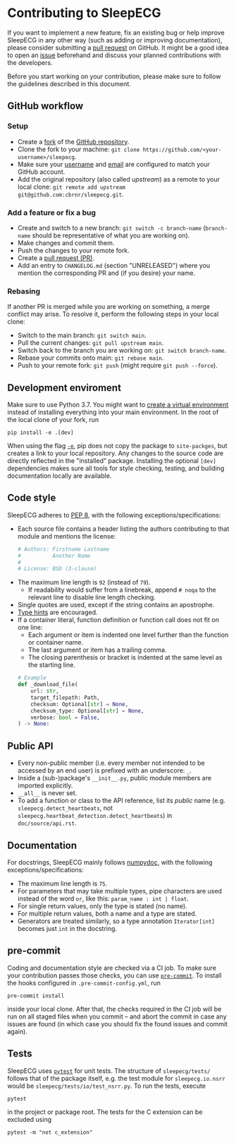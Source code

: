 # Contributing to SleepECG
If you want to implement a new feature, fix an existing bug or help improve SleepECG in any other way (such as adding or improving documentation), please consider submitting a [pull request](https://github.com/cbrnr/sleepecg/pulls) on GitHub. It might be a good idea to open an [issue](https://github.com/cbrnr/sleepecg/issues) beforehand and discuss your planned contributions with the developers.

Before you start working on your contribution, please make sure to follow the guidelines described in this document.


## GitHub workflow
### Setup
- Create a [fork](https://docs.github.com/en/get-started/quickstart/fork-a-repo) of the [GitHub repository](https://github.com/cbrnr/sleepecg).
- Clone the fork to your machine: `git clone https://github.com/<your-username>/sleepecg`.
- Make sure your [username](https://docs.github.com/en/get-started/getting-started-with-git/setting-your-username-in-git) and [email](https://docs.github.com/en/github/setting-up-and-managing-your-github-user-account/managing-email-preferences/setting-your-commit-email-address#setting-your-commit-email-address-in-git) are configured to match your GitHub account.
- Add the original repository (also called _upstream_) as a remote to your local clone: `git remote add upstream git@github.com:cbrnr/sleepecg.git`.


### Add a feature or fix a bug
- Create and switch to a new branch: `git switch -c branch-name` (`branch-name` should be representative of what you are working on).
- Make changes and commit them.
- Push the changes to your remote fork.
- Create a [pull request (PR)](https://github.com/cbrnr/sleepecg/pulls).
- Add an entry to `CHANGELOG.md` (section "UNRELEASED") where you mention the corresponding PR and (if you desire) your name.


### Rebasing
If another PR is merged while you are working on something, a merge conflict may arise. To resolve it, perform the following steps in your local clone:
- Switch to the main branch: `git switch main`.
- Pull the current changes: `git pull upstream main`.
- Switch back to the branch you are working on: `git switch branch-name`.
- Rebase your commits onto main: `git rebase main`.
- Push to your remote fork: `git push` (might require `git push --force`).


## Development enviroment
Make sure to use Python 3.7. You might want to [create a virtual environment](https://docs.python.org/3/library/venv.html#creating-virtual-environments) instead of installing everything into your main environment. In the root of the local clone of your fork, run

```
pip install -e .[dev]
```

When using the flag [`-e`](https://pip.pypa.io/en/stable/cli/pip_install/#install-editable), pip does not copy the package to `site-packges`, but creates a link to your local repository. Any changes to the source code are directly reflected in the "installed" package. Installing the optional `[dev]` dependencies makes sure all tools for style checking, testing, and building documentation locally are available.


## Code style
SleepECG adheres to [PEP 8](https://www.python.org/dev/peps/pep-0008/), with the following exceptions/specifications:
- Each source file contains a header listing the authors contributing to that module and mentions the license:
    ```python
    # Authors: Firstname Lastname
    #          Another Name
    #
    # License: BSD (3-clause)
    ```
- The maximum line length is `92` (instead of `79`).
    - If readability would suffer from a linebreak, append `# noqa` to the relevant line to disable line length checking.
- Single quotes are used, except if the string contains an apostrophe.
- [Type hints](https://www.python.org/dev/peps/pep-0484/) are encouraged.
- If a container literal, function definition or function call does not fit on one line:
    - Each argument or item is indented one level further than the function or container name.
    - The last argument or item has a trailing comma.
    - The closing parenthesis or bracket is indented at the same level as the starting line.
    ```python
    # Example
    def _download_file(
        url: str,
        target_filepath: Path,
        checksum: Optional[str] = None,
        checksum_type: Optional[str] = None,
        verbose: bool = False,
    ) -> None:
    ```


## Public API
- Every non-public member (i.e. every member not intended to be accessed by an end user) is prefixed with an underscore: `_`.
- Inside a (sub-)package's `__init__.py`, public module members are imported explicitly.
- `__all__` is never set.
- To add a function or class to the API reference, list its _public_ name (e.g. `sleepecg.detect_heartbeats`, not `sleepecg.heartbeat_detection.detect_heartbeats`) in `doc/source/api.rst`.


## Documentation
For docstrings, SleepECG mainly follows [numpydoc](https://numpydoc.readthedocs.io/en/latest/format.html), with the following exceptions/specifications:
- The maximum line length is `75`.
- For parameters that may take multiple types, pipe characters are used instead of the word `or`, like this: `param_name : int | float`.
- For single return values, only the type is stated (no name).
- For multiple return values, both a name and a type are stated.
- Generators are treated similarly, so a type annotation `Iterator[int]` becomes just `int` in the docstring.


## pre-commit
Coding and documentation style are checked via a CI job. To make sure your contribution passes those checks, you can use [`pre-commit`](https://pre-commit.com/). To install the hooks configured in `.pre-commit-config.yml`, run

```
pre-commit install
```

inside your local clone. After that, the checks required in the CI job will be run on all staged files when you commit – and abort the commit in case any issues are found (in which case you should fix the found issues and commit again).


## Tests
SleepECG uses [`pytest`](https://docs.pytest.org/) for unit tests. The structure of `sleepecg/tests/` follows that of the package itself, e.g. the test module for `sleepecg.io.nsrr` would be `sleepecg/tests/io/test_nsrr.py`.
To run the tests, execute
```
pytest
```
in the project or package root. The tests for the C extension can be excluded using
```
pytest -m "not c_extension"
```
